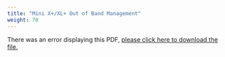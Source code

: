 ```yaml
---
title: "Mini X+/XL+ Out of Band Management"
weight: 70
---
```


<object data="https://www.truenas.com/docs/files/MiniX+XL+OOBM1.1.pdf" type="application/pdf" width="95%" height="1000">
  There was an error displaying this PDF, <a href="https://www.truenas.com/docs/files/MiniX+XL+OOBM1.1.pdf">please click here to download the file.</a>
</object>
